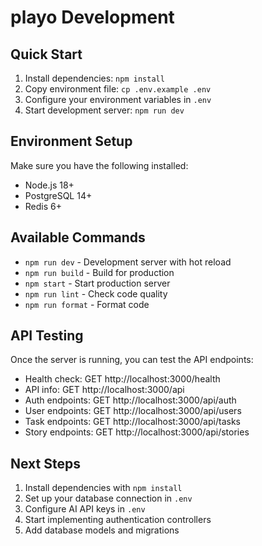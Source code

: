 # playo Development

## Quick Start

1. Install dependencies: `npm install`
2. Copy environment file: `cp .env.example .env`
3. Configure your environment variables in `.env`
4. Start development server: `npm run dev`

## Environment Setup

Make sure you have the following installed:
- Node.js 18+
- PostgreSQL 14+
- Redis 6+

## Available Commands

- `npm run dev` - Development server with hot reload
- `npm run build` - Build for production
- `npm start` - Start production server
- `npm run lint` - Check code quality
- `npm run format` - Format code

## API Testing

Once the server is running, you can test the API endpoints:

- Health check: GET http://localhost:3000/health
- API info: GET http://localhost:3000/api
- Auth endpoints: GET http://localhost:3000/api/auth
- User endpoints: GET http://localhost:3000/api/users
- Task endpoints: GET http://localhost:3000/api/tasks
- Story endpoints: GET http://localhost:3000/api/stories

## Next Steps

1. Install dependencies with `npm install`
2. Set up your database connection in `.env`
3. Configure AI API keys in `.env`
4. Start implementing authentication controllers
5. Add database models and migrations